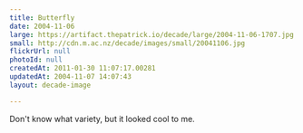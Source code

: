 ```yaml
---
title: Butterfly
date: 2004-11-06
large: https://artifact.thepatrick.io/decade/large/2004-11-06-1707.jpg
small: http://cdn.m.ac.nz/decade/images/small/20041106.jpg
flickrUrl: null
photoId: null
createdAt: 2011-01-30 11:07:17.00281
updatedAt: 2004-11-07 14:07:43
layout: decade-image

---
```

Don't know what variety, but it looked cool to me.
